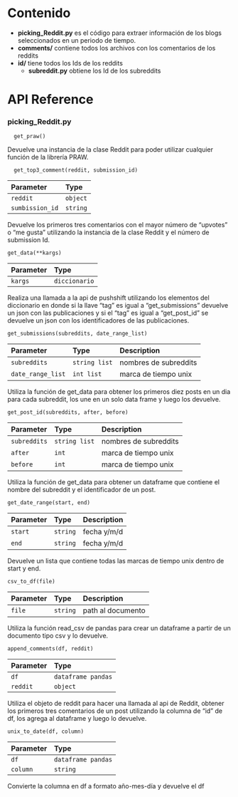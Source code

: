 # Contenido

* **picking_Reddit.py** es el código para extraer información de los blogs seleccionados en un periodo de tiempo.
* **comments/** contiene todos los archivos con los comentarios de los reddits
* **id/** tiene todos los Ids de los reddits
    * **subreddit.py** obtiene los Id de los subreddits


# API Reference

### picking_Reddit.py

```
  get_praw()
```
Devuelve una instancia de la clase Reddit para poder utilizar cualquier función de la librería PRAW.


```
  get_top3_comment(reddit, submission_id)
```
| Parameter | Type     |
| :-------- | :------- | 
| `reddit`      | `object` | 
| `sumbission_id`      | `string` |

Devuelve los primeros tres comentarios con el mayor número de “upvotes” o “me gusta” utilizando la instancia de la clase Reddit y el número de submission Id. 

```
get_data(**kargs)
```
| Parameter | Type     |
| :-------- | :------- | 
| `kargs`      | `diccionario` | 

Realiza una llamada a la api de pushshift utilizando los elementos del diccionario en donde si la llave “tag” es igual a “get_submissions” devuelve un json con las publicaciones y si el “tag” es igual a “get_post_id” se devuelve un json con los identificadores de las publicaciones.


```
get_submissions(subreddits, date_range_list)
```
| Parameter | Type     | Description |
| :-------- | :------- | :------- | 
| `subreddits`      | `string list` | nombres de subreddits |
| `date_range_list`      | `int list` | marca de tiempo unix |

Utiliza la función de get_data para obtener los primeros diez posts en un dia para cada subreddit, los une en un solo data frame y luego los devuelve.


```
get_post_id(subreddits, after, before)
```
| Parameter | Type     | Description |
| :-------- | :------- | :------- | 
| `subreddits`      | `string list` | nombres de subreddits |
| `after`      | `int` | marca de tiempo unix |
| `before`      | `int` | marca de tiempo unix |

Utiliza la función de get_data para obtener un dataframe que contiene el nombre del subreddit y el identificador de un post.

```
get_date_range(start, end)
```
| Parameter | Type     | Description |
| :-------- | :------- | :------- | 
| `start`      | `string` | fecha y/m/d |
| `end`      | `string` | fecha y/m/d |

Devuelve un lista que contiene todas las marcas de tiempo unix dentro de start y end.

```
csv_to_df(file)
```
| Parameter | Type     | Description |
| :-------- | :------- | :------- | 
| `file`      | `string` | path al documento |

Utiliza la función read_csv de pandas para crear un dataframe a partir de un documento tipo csv y lo devuelve.

```
append_comments(df, reddit)
```
| Parameter | Type     |
| :-------- | :------- |  
| `df`      | `dataframe pandas` |
| `reddit`      | `object` |

Utiliza el objeto de reddit para hacer una llamada al api de Reddit, obtener los primeros tres comentarios de un post utilizando la columna de “id” de df, los agrega al dataframe y luego lo devuelve.

```
unix_to_date(df, column)
```
| Parameter | Type     |
| :-------- | :------- |  
| `df`      | `dataframe pandas` |
| `column`      | `string` |

Convierte la columna en df a formato año-mes-día y devuelve el df
